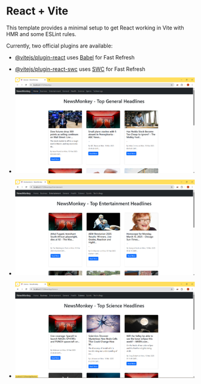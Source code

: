 # React + Vite

This template provides a minimal setup to get React working in Vite with HMR and some ESLint rules.

Currently, two official plugins are available:

- [@vitejs/plugin-react](https://github.com/vitejs/vite-plugin-react/blob/main/packages/plugin-react/README.md) uses [Babel](https://babeljs.io/) for Fast Refresh
- [@vitejs/plugin-react-swc](https://github.com/vitejs/vite-plugin-react-swc) uses [SWC](https://swc.rs/) for Fast Refresh

- ![image alt](https://github.com/kishorkumar777/NewsApp/blob/4efa3fb661e153d6fcfafff7b9053f0dd0be9ca2/Screenshot%202025-03-11%20001058.png)
- ![image alt](https://github.com/kishorkumar777/NewsApp/blob/a9489f0b4bdb0531f16f38dd19929c6d171759a9/Screenshot%202025-03-11%20001134.png)
- ![image alt](https://github.com/kishorkumar777/NewsApp/blob/5d6b22ad26ab56c87f47a8390c463269b0c555cf/Screenshot%202025-03-11%20001211.png)
  
